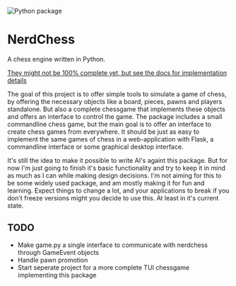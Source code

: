 ![Python package](https://github.com/jwizzle/nerdchess/workflows/Python%20package/badge.svg?branch=master)

# NerdChess

A chess engine written in Python.

[They might not be 100% complete yet, but see the docs for implementation details](https://nerdchess.readthedocs.io/en/latest/index.html)

The goal of this project is to offer simple tools to simulate a game of chess, by offering the necessary objects like a board, pieces, pawns and players standalone. But also a complete chessgame that implements these objects and offers an interface to control the game.
The package includes a small commandline chess game, but the main goal is to offer an interface to create chess games from everywhere. It should be just as easy to implement the same games of chess in a web-application with Flask, a commandline interface or some graphical desktop interface.

It's still the idea to make it possible to write AI's againt this package. But for now I'm just going to finish it's basic functionality and try to keep it in mind as much as I can while making design decisions.
I'm not aiming for this to be some widely used package, and am mostly making it for fun and learning. Expect things to change a lot, and your applications to break if you don't freeze versions might you decide to use this. At least in it's current state.

## TODO
* Make game.py a single interface to communicate with nerdchess through GameEvent objects
* Handle pawn promotion
* Start seperate project for a more complete TUI chessgame implementing this package
